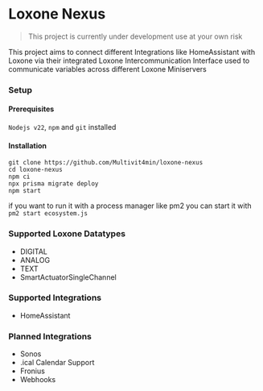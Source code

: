 Loxone Nexus
============

> This project is currently under development use at your own risk


This project aims to connect different Integrations like HomeAssistant with Loxone via their integrated Loxone Intercommunication Interface used to communicate variables across different Loxone Miniservers

### Setup

#### Prerequisites
`Nodejs v22`, `npm` and `git` installed

#### Installation
```
git clone https://github.com/Multivit4min/loxone-nexus
cd loxone-nexus
npm ci
npx prisma migrate deploy
npm start
```

if you want to run it with a process manager like pm2 you can start it with `pm2 start ecosystem.js`


### Supported Loxone Datatypes
 - DIGITAL
 - ANALOG
 - TEXT
 - SmartActuatorSingleChannel

### Supported Integrations

- HomeAssistant

### Planned Integrations
- Sonos
- .ical Calendar Support
- Fronius
- Webhooks